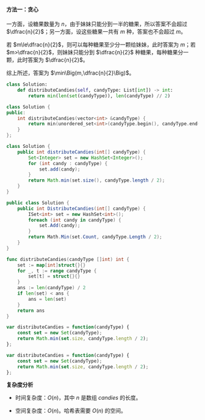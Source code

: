 #### 方法一：贪心

一方面，设糖果数量为 $n$，由于妹妹只能分到一半的糖果，所以答案不会超过 $\dfrac{n}{2}$；另一方面，设这些糖果一共有 $m$ 种，答案也不会超过 $m$。

若 $m\le\dfrac{n}{2}$，则可以每种糖果至少分一颗给妹妹，此时答案为 $m$；若 $m>\dfrac{n}{2}$，则妹妹只能分到 $\dfrac{n}{2}$ 种糖果，每种糖果分一颗，此时答案为 $\dfrac{n}{2}$。

综上所述，答案为 $\min\Big(m,\dfrac{n}{2}\Big)$。

```Python [sol1-Python3]
class Solution:
    def distributeCandies(self, candyType: List[int]) -> int:
        return min(len(set(candyType)), len(candyType) // 2)
```

```C++ [sol1-C++]
class Solution {
public:
    int distributeCandies(vector<int> &candyType) {
        return min(unordered_set<int>(candyType.begin(), candyType.end()).size(), candyType.size() / 2);
    }
};
```

```Java [sol1-Java]
class Solution {
    public int distributeCandies(int[] candyType) {
        Set<Integer> set = new HashSet<Integer>();
        for (int candy : candyType) {
            set.add(candy);
        }
        return Math.min(set.size(), candyType.length / 2);
    }
}
```

```C# [sol1-C#]
public class Solution {
    public int DistributeCandies(int[] candyType) {
        ISet<int> set = new HashSet<int>();
        foreach (int candy in candyType) {
            set.Add(candy);
        }
        return Math.Min(set.Count, candyType.Length / 2);
    }
}
```

```go [sol1-Golang]
func distributeCandies(candyType []int) int {
    set := map[int]struct{}{}
    for _, t := range candyType {
        set[t] = struct{}{}
    }
    ans := len(candyType) / 2
    if len(set) < ans {
        ans = len(set)
    }
    return ans
}
```

```JavaScript [sol1-JavaScript]
var distributeCandies = function(candyType) {
    const set = new Set(candyType);
    return Math.min(set.size, candyType.length / 2);
};
```

```TypeScript [sol1-TypeScript]
var distributeCandies = function(candyType) {
    const set = new Set(candyType);
    return Math.min(set.size, candyType.length / 2);
};
```

**复杂度分析**

- 时间复杂度：$O(n)$，其中 $n$ 是数组 $\textit{candies}$ 的长度。

- 空间复杂度：$O(n)$。哈希表需要 $O(n)$ 的空间。